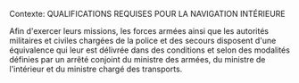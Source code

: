 Contexte: QUALIFICATIONS REQUISES POUR LA NAVIGATION INTÉRIEURE

Afin d'exercer leurs missions, les forces armées ainsi que les autorités militaires et civiles chargées de la police et des secours disposent d'une équivalence qui leur est délivrée dans des conditions et selon des modalités définies par un arrêté conjoint du ministre des armées, du ministre de l'intérieur et du ministre chargé des transports.